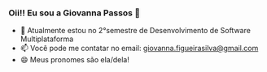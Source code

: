 ### Oii!! Eu sou a Giovanna Passos 👋

- 🌱 Atualmente estou no 2°semestre de Desenvolvimento de Software Multiplataforma
- 📫 Você pode me contatar no email: giovanna.figueirasilva@gmail.com
- 😄 Meus pronomes são ela/dela!
